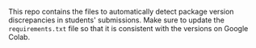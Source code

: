 This repo contains the files to automatically detect package version discrepancies in students' submissions. Make sure to update the `requirements.txt` file so that it is consistent with the versions on Google Colab.

